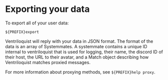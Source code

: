 # Exporting your data

To export all of your user data:

```
${PREFIX}export
```
Ventriloquist will reply with your data in JSON format. The format of the data is an array of Systemmates. A systemmate contains a unique ID internal to ventriloquist that is used for logging, their name, the discord ID of their host, the URL to their avatar, and a Match object describing how Ventriloquist matches proxied messages.

For more information about proxying methods, see `${PREFIX}help proxy`.
